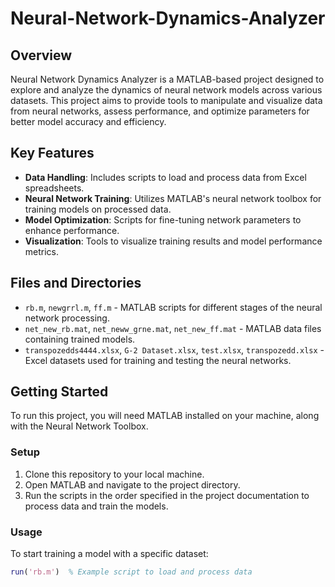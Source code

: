 # Neural-Network-Dynamics-Analyzer

## Overview
Neural Network Dynamics Analyzer is a MATLAB-based project designed to explore and analyze the dynamics of neural network models across various datasets. This project aims to provide tools to manipulate and visualize data from neural networks, assess performance, and optimize parameters for better model accuracy and efficiency.

## Key Features
- **Data Handling**: Includes scripts to load and process data from Excel spreadsheets.
- **Neural Network Training**: Utilizes MATLAB's neural network toolbox for training models on processed data.
- **Model Optimization**: Scripts for fine-tuning network parameters to enhance performance.
- **Visualization**: Tools to visualize training results and model performance metrics.

## Files and Directories
- `rb.m`, `newgrrl.m`, `ff.m` - MATLAB scripts for different stages of the neural network processing.
- `net_new_rb.mat`, `net_neww_grne.mat`, `net_new_ff.mat` - MATLAB data files containing trained models.
- `transpozedds4444.xlsx`, `G-2 Dataset.xlsx`, `test.xlsx`, `transpozedd.xlsx` - Excel datasets used for training and testing the neural networks.

## Getting Started
To run this project, you will need MATLAB installed on your machine, along with the Neural Network Toolbox.

### Setup
1. Clone this repository to your local machine.
2. Open MATLAB and navigate to the project directory.
3. Run the scripts in the order specified in the project documentation to process data and train the models.

### Usage
To start training a model with a specific dataset:
```matlab
run('rb.m')  % Example script to load and process data
